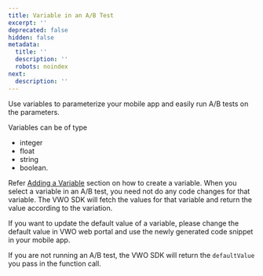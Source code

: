 ```yaml
---
title: Variable in an A/B Test
excerpt: ''
deprecated: false
hidden: false
metadata:
  title: ''
  description: ''
  robots: noindex
next:
  description: ''
---
```

Use variables to parameterize your mobile app and easily run A/B tests on the parameters.

Variables can be of type

  * integer
  * float
  * string
  * boolean.

Refer [Adding a Variable](ref:android-adding-a-variable)  section on how to create a variable.
When you select a variable in an A/B test, you need not do any code changes for that variable. The VWO SDK will fetch the values for that variable and return the value according to the variation.

If you want to update the default value of a variable, please change the default value in VWO web portal and use the newly generated code snippet in your mobile app.

If you are not running an A/B test, the VWO SDK will return the ```defaultValue``` you pass in the function call.